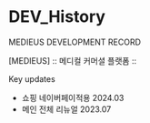 # DEV_History
MEDIEUS DEVELOPMENT RECORD

[MEDIEUS]
:: 메디컬 커머셜 플랫폼 ::

Key updates
- 쇼핑 네이버페이적용 2024.03
- 메인 전체 리뉴얼 2023.07

